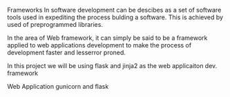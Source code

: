 <!-- WEB APPLICATION FRAMEWORK -->
Frameworks In software development can be descibes as a set of software tools 
used in expediting the process bulding a software. This is achieved by used of
preprogrammed libraries.

In the area of Web framework, it can simply be said to be a framework applied to web applications development to make the process of development faster and lesserror proned.

In this project we will be using flask and jinja2 as the web applicaiton dev. framework

Web Application gunicorn and flask
